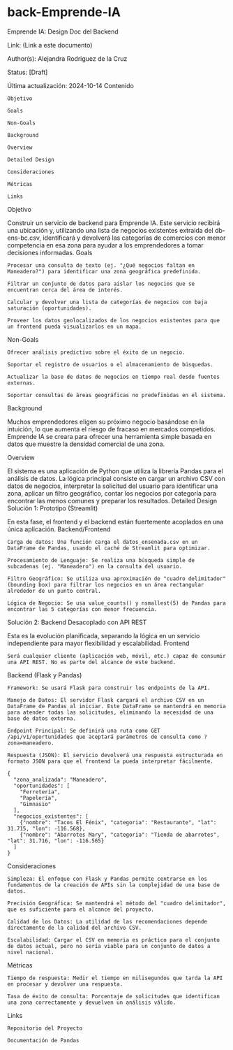 # back-Emprende-IA
Emprende IA: Design Doc del Backend

Link: (Link a este documento)

Author(s): Alejandra Rodriguez de la Cruz

Status: [Draft]

Última actualización: 2024-10-14
Contenido

    Objetivo

    Goals

    Non-Goals

    Background

    Overview

    Detailed Design

    Consideraciones

    Métricas

    Links

Objetivo

Construir un servicio de backend para Emprende IA. Este servicio recibirá una ubicación y, utilizando una lista de negocios existentes extraida del db-ens-bc.csv, identificará y devolverá las categorías de comercios con menor competencia en esa zona para ayudar a los emprendedores a tomar decisiones informadas.
Goals

    Procesar una consulta de texto (ej. "¿Qué negocios faltan en Maneadero?") para identificar una zona geográfica predefinida.

    Filtrar un conjunto de datos para aislar los negocios que se encuentran cerca del área de interés.

    Calcular y devolver una lista de categorías de negocios con baja saturación (oportunidades).

    Proveer los datos geolocalizados de los negocios existentes para que un frontend pueda visualizarlos en un mapa.

Non-Goals

    Ofrecer análisis predictivo sobre el éxito de un negocio.

    Soportar el registro de usuarios o el almacenamiento de búsquedas.

    Actualizar la base de datos de negocios en tiempo real desde fuentes externas.

    Soportar consultas de áreas geográficas no predefinidas en el sistema.

Background

Muchos emprendedores eligen su próximo negocio basándose en la intuición, lo que aumenta el riesgo de fracaso en mercados competidos. Emprende IA se creara para ofrecer una herramienta simple basada en datos que muestre la densidad comercial de una zona. 

Overview

El sistema es una aplicación de Python que utiliza la librería Pandas para el análisis de datos. La lógica principal consiste en cargar un archivo CSV con datos de negocios, interpretar la solicitud del usuario para identificar una zona, aplicar un filtro geográfico, contar los negocios por categoría para encontrar las menos comunes y preparar los resultados.
Detailed Design
Solución 1: Prototipo  (Streamlit)

En esta fase, el frontend y el backend están fuertemente acoplados en una única aplicación.
Backend/Frontend

    Carga de datos: Una función carga el datos_ensenada.csv en un DataFrame de Pandas, usando el caché de Streamlit para optimizar.

    Procesamiento de Lenguaje: Se realiza una búsqueda simple de subcadenas (ej. "Maneadero") en la consulta del usuario.

    Filtro Geográfico: Se utiliza una aproximación de "cuadro delimitador" (bounding box) para filtrar los negocios en un área rectangular alrededor de un punto central.

    Lógica de Negocio: Se usa value_counts() y nsmallest(5) de Pandas para encontrar las 5 categorías con menor frecuencia.

Solución 2: Backend Desacoplado con API REST

Esta es la evolución planificada, separando la lógica en un servicio independiente para mayor flexibilidad y escalabilidad.
Frontend

    Será cualquier cliente (aplicación web, móvil, etc.) capaz de consumir una API REST. No es parte del alcance de este backend.

Backend (Flask y Pandas)

    Framework: Se usará Flask para construir los endpoints de la API.

    Manejo de Datos: El servidor Flask cargará el archivo CSV en un DataFrame de Pandas al iniciar. Este DataFrame se mantendrá en memoria para atender todas las solicitudes, eliminando la necesidad de una base de datos externa.

    Endpoint Principal: Se definirá una ruta como GET /api/v1/oportunidades que aceptará parámetros de consulta como ?zona=maneadero.

    Respuesta (JSON): El servicio devolverá una respuesta estructurada en formato JSON para que el frontend la pueda interpretar fácilmente.

    {
      "zona_analizada": "Maneadero",
      "oportunidades": [
        "Ferretería",
        "Papelería",
        "Gimnasio"
      ],
      "negocios_existentes": [
        {"nombre": "Tacos El Fénix", "categoria": "Restaurante", "lat": 31.715, "lon": -116.568},
        {"nombre": "Abarrotes Mary", "categoria": "Tienda de abarrotes", "lat": 31.716, "lon": -116.565}
      ]
    }

Consideraciones

    Simpleza: El enfoque con Flask y Pandas permite centrarse en los fundamentos de la creación de APIs sin la complejidad de una base de datos.

    Precisión Geográfica: Se mantendrá el método del "cuadro delimitador", que es suficiente para el alcance del proyecto.

    Calidad de los Datos: La utilidad de las recomendaciones depende directamente de la calidad del archivo CSV.

    Escalabilidad: Cargar el CSV en memoria es práctico para el conjunto de datos actual, pero no sería viable para un conjunto de datos a nivel nacional.

Métricas

    Tiempo de respuesta: Medir el tiempo en milisegundos que tarda la API en procesar y devolver una respuesta.

    Tasa de éxito de consulta: Porcentaje de solicitudes que identifican una zona correctamente y devuelven un análisis válido.

Links

    Repositorio del Proyecto

    Documentación de Pandas
